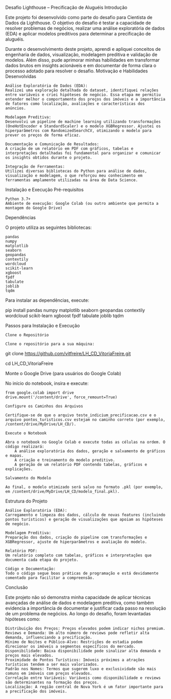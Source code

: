 Desafio Lighthouse – Precificação de Aluguéis
Introdução

Este projeto foi desenvolvido como parte do desafio para Cientista de Dados da Lighthouse. O objetivo do desafio é testar a capacidade de resolver problemas de negócios, realizar uma análise exploratória de dados (EDA) e aplicar modelos preditivos para determinar a precificação de aluguéis.

Durante o desenvolvimento deste projeto, aprendi e apliquei conceitos de engenharia de dados, visualização, modelagem preditiva e validação de modelos. Além disso, pude aprimorar minhas habilidades em transformar dados brutos em insights acionáveis e em documentar de forma clara o processo adotado para resolver o desafio.
Motivação e Habilidades Desenvolvidas

    Análise Exploratória de Dados (EDA):
    Realizei uma exploração detalhada do dataset, identifiquei relações entre variáveis e criei hipóteses de negócio. Essa etapa me permitiu entender melhor o comportamento dos preços dos imóveis e a importância de fatores como localização, avaliações e características dos anúncios.

    Modelagem Preditiva:
    Desenvolvi um pipeline de machine learning utilizando transformações (OneHotEncoder e StandardScaler) e o modelo XGBRegressor. Ajustei os hiperparâmetros com RandomizedSearchCV, otimizando o modelo para prever os preços de forma eficaz.

    Documentação e Comunicação de Resultados:
    A criação de um relatório em PDF com gráficos, tabelas e interpretações detalhadas foi fundamental para organizar e comunicar os insights obtidos durante o projeto.

    Integração de Ferramentas:
    Utilizei diversas bibliotecas do Python para análise de dados, visualização e modelagem, o que reforçou meu conhecimento em ferramentas amplamente utilizadas na área de Data Science.

Instalação e Execução
Pré-requisitos

    Python 3.7+
    Ambiente de execução: Google Colab (ou outro ambiente que permita a montagem do Google Drive)

Dependências

O projeto utiliza as seguintes bibliotecas:

    pandas
    numpy
    matplotlib
    seaborn
    geopandas
    contextily
    wordcloud
    scikit-learn
    xgboost
    fpdf
    tabulate
    joblib
    tqdm

Para instalar as dependências, execute:

pip install pandas numpy matplotlib seaborn geopandas contextily wordcloud scikit-learn xgboost fpdf tabulate joblib tqdm

Passos para Instalação e Execução

    Clone o Repositório

    Clone o repositório para a sua máquina:

git clone https://github.com/vitfreire/LH_CD_VitoriaFreire.git

cd LH_CD_VitoriaFreire

Monte o Google Drive (para usuários do Google Colab)

No início do notebook, insira e execute:

    from google.colab import drive
    drive.mount('/content/drive', force_remount=True)

    Configure os Caminhos dos Arquivos

    Certifique-se de que o arquivo teste_indicium_precificacao.csv e o arquivo pontos_turisticos.csv estejam no caminho correto (por exemplo, /content/drive/MyDrive/LH_CD/).

    Execute o Notebook

    Abra o notebook no Google Colab e execute todas as células na ordem. O código realizará:
        A análise exploratória dos dados, geração e salvamento de gráficos e mapas.
        A criação e treinamento do modelo preditivo.
        A geração de um relatório PDF contendo tabelas, gráficos e explicações.

    Salvamento do Modelo

    Ao final, o modelo otimizado será salvo no formato .pkl (por exemplo, em /content/drive/MyDrive/LH_CD/modelo_final.pkl).

Estrutura do Projeto

    Análise Exploratória (EDA):
    Carregamento e limpeza dos dados, cálculo de novas features (incluindo pontos turísticos) e geração de visualizações que apoiam as hipóteses de negócio.

    Modelagem Preditiva:
    Preparação dos dados, criação do pipeline com transformações e XGBRegressor, ajuste de hiperparâmetros e avaliação do modelo.

    Relatório PDF:
    Um relatório completo com tabelas, gráficos e interpretações que documenta cada etapa do projeto.

    Código e Documentação:
    Todo o código segue boas práticas de programação e está devidamente comentado para facilitar a compreensão.

Conclusão

Este projeto não só demonstra minha capacidade de aplicar técnicas avançadas de análise de dados e modelagem preditiva, como também evidencia a importância de documentar e justificar cada passo na resolução de um problema de negócios. Ao longo do desafio, foram levantadas hipóteses como:

    Distribuição dos Preços: Preços elevados podem indicar nichos premium.
    Reviews e Demanda: Um alto número de reviews pode refletir alta demanda, influenciando a precificação.
    Mínimo de Noites e Público-Alvo: Restrições de estadia podem direcionar os imóveis a segmentos específicos do mercado.
    Disponibilidade: Baixa disponibilidade pode sinalizar alta demanda e preços mais elevados.
    Proximidade de Pontos Turísticos: Imóveis próximos a atrações turísticas tendem a ser mais valorizados.
    Padrão nos Nomes: Termos que sugerem luxo e exclusividade são mais comuns em imóveis com preços elevados.
    Correlação entre Variáveis: Variáveis como disponibilidade e reviews são determinantes na formação dos preços.
    Localização: A região central de Nova York é um fator importante para a precificação dos imóveis.
